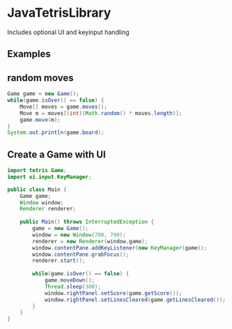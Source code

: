 # JavaTetrisLibrary
Includes optional UI and keyinput handling

## Examples

## random moves

```java
Game game = new Game();
while(game.isOver() == false) {
	Move[] moves = game.moves();
	Move m = moves[(int)(Math.random() * moves.length)];
	game.move(m);
}
System.out.println(game.board);

```

## Create a Game with UI

```java
import tetris.Game;
import ui.input.KeyManager;

public class Main {
	Game game;
	Window window;
	Renderer renderer;
	
	public Main() throws InterruptedException {
		game = new Game();
		window = new Window(700, 700);
		renderer = new Renderer(window,game);
		window.contentPane.addKeyListener(new KeyManager(game));
		window.contentPane.grabFocus();
		renderer.start();
		
		while(game.isOver() == false) {
			game.moveDown();
			Thread.sleep(300);
			window.rightPanel.setScore(game.getScore());
			window.rightPanel.setLinesCleared(game.getLinesCleared());	
		}	
	}
}
  ```
  

